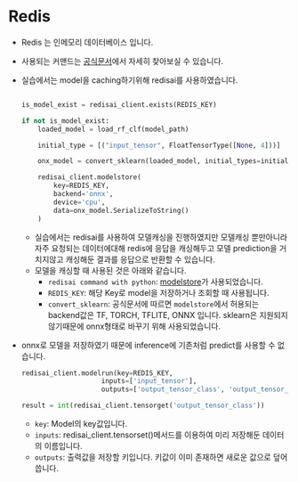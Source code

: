 # Redis

- Redis 는 인메모리 데이터베이스 입니다.
- 사용되는 커맨드는 [공식문서](https://redis.io/commands)에서 자세히 찾아보실 수 있습니다.
- 실습에서는 model을 caching하기위해 redisai를 사용하였습니다.
  ```python

  is_model_exist = redisai_client.exists(REDIS_KEY)

  if not is_model_exist:
      loaded_model = load_rf_clf(model_path)

      initial_type = [("input_tensor", FloatTensorType([None, 4]))]

      onx_model = convert_sklearn(loaded_model, initial_types=initial_type)

      redisai_client.modelstore(
          key=REDIS_KEY, 
          backend='onnx', 
          device='cpu', 
          data=onx_model.SerializeToString()
      )
  ```
  - 실습에서는 redisai를 사용하여 모델캐싱을 진행하였지만 모델캐싱 뿐만아니라 자주 요청되는 데이터에대해 redis에 응답을 캐싱해두고 모델 prediction을 거치지않고 캐싱해둔 결과를 응답으로 반환할 수 있습니다.
  - 모델을 캐싱할 때 사용된 것은 아래와 같습니다.
    - `redisai command with python`: [modelstore](https://redisai-py.readthedocs.io/en/latest/api.html?highlight=modelstore#redisai.Client.modelstore)가 사용되었습니다.
    - `REDIS_KEY`: 해당 Key로 model을 저장하거나 조회할 때 사용됩니다.
    - `convert_sklearn`: 공식문서에 따르면 `modelstore`에서 허용되는 backend값은 TF, TORCH, TFLITE, ONNX 입니다. sklearn은 지원되지 않기때문에 onnx형태로 바꾸기 위해 사용되었습니다.

- onnx로 모델을 저장하였기 때문에 inference에 기존처럼 predict를 사용할 수 없습니다.
  ```python
  redisai_client.modelrun(key=REDIS_KEY,
                      inputs=['input_tensor'],
                      outputs=['output_tensor_class', 'output_tensor_prob'])

  result = int(redisai_client.tensorget('output_tensor_class'))
  ```
  - `key`: Model의 key값입니다.
  - `inputs`: redisai_client.tensorset()메서드를 이용하여 미리 저장해둔 데이터의 이름입니다.
  - `outputs`: 출력값을 저장할 키입니다. 키값이 이미 존재하면 새로운 값으로 덮어씁니다.

